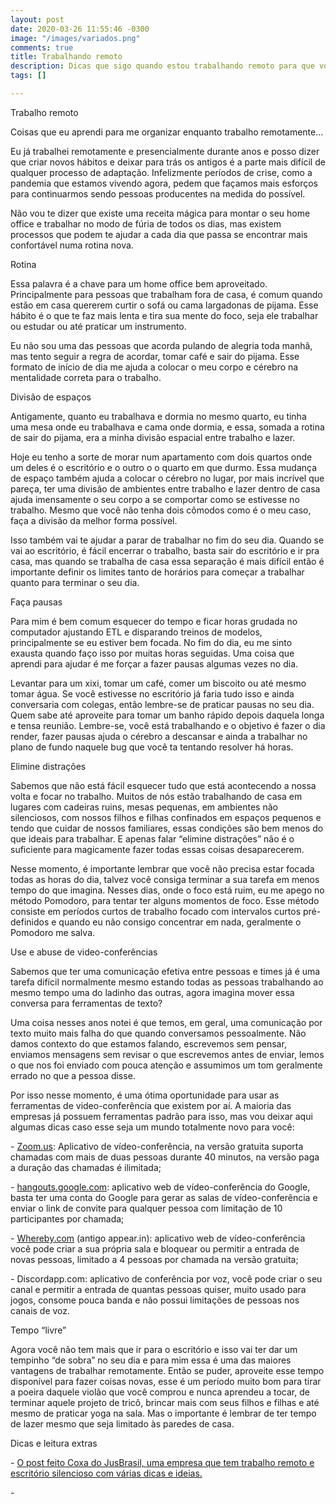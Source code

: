 ```yaml
---
layout: post
date: 2020-03-26 11:55:46 -0300
image: "/images/variados.png"
comments: true
title: Trabalhando remoto
description: Dicas que sigo quando estou trabalhando remoto para que você
tags: []

---
```

Trabalho remoto

Coisas que eu aprendi para me organizar enquanto trabalho remotamente…

Eu já trabalhei remotamente e presencialmente durante anos e posso dizer que criar novos hábitos e deixar para trás os antigos é a parte mais difícil de qualquer processo de adaptação. Infelizmente períodos de crise, como a pandemia que estamos vivendo agora, pedem que façamos mais esforços para continuarmos sendo pessoas producentes na medida do possível.

Não vou te dizer que existe uma receita mágica para montar o seu home office e trabalhar no modo de fúria de todos os dias, mas existem processos que podem te ajudar a cada dia que passa se encontrar mais confortável numa rotina nova.

Rotina

Essa palavra é a chave para um home office bem aproveitado. Principalmente para pessoas que trabalham fora de casa, é comum quando estão em casa quererem curtir o sofá ou cama largadonas de pijama. Esse hábito é o que te faz mais lenta e tira sua mente do foco, seja ele trabalhar ou estudar ou até praticar um instrumento.

Eu não sou uma das pessoas que acorda pulando de alegria toda manhã, mas tento seguir a regra de acordar, tomar café e sair do pijama. Esse formato de início de dia me ajuda a colocar o meu corpo e cérebro na mentalidade correta para o trabalho.

Divisão de espaços

Antigamente, quanto eu trabalhava e dormia no mesmo quarto, eu tinha uma mesa onde eu trabalhava e cama onde dormia, e essa, somada a rotina de sair do pijama, era a minha divisão espacial entre trabalho e lazer.

Hoje eu tenho a sorte de morar num apartamento com dois quartos onde um deles é o escritório e o outro o o quarto em que durmo. Essa mudança de espaço também ajuda a colocar o cérebro no lugar, por mais incrível que pareça, ter uma divisão de ambientes entre trabalho e lazer dentro de casa ajuda imensamente o seu corpo a se comportar como se estivesse no trabalho. Mesmo que você não tenha dois cômodos como é o meu caso, faça a divisão da melhor forma possível.

Isso também vai te ajudar a parar de trabalhar no fim do seu dia. Quando se vai ao escritório, é fácil encerrar o trabalho, basta sair do escritório e ir pra casa, mas quando se trabalha de casa essa separação é mais difícil então é importante definir os limites tanto de horários para começar a trabalhar quanto para terminar o seu dia. 

Faça pausas

Para mim é bem comum esquecer do tempo e ficar horas grudada no computador ajustando ETL e disparando treinos de modelos, principalmente se eu estiver bem focada. No fim do dia, eu me sinto exausta quando faço isso por muitas horas seguidas. Uma coisa que aprendi para ajudar é me forçar a fazer pausas algumas vezes no dia.

Levantar para um xixi, tomar um café, comer um biscoito ou até mesmo tomar água. Se você	 estivesse no escritório já faria tudo isso e ainda conversaria com colegas, então lembre-se  de praticar pausas no seu dia. Quem sabe até aproveite para tomar um banho rápido depois daquela longa e tensa reunião. Lembre-se, você está trabalhando e o objetivo é fazer o dia render, fazer pausas ajuda o cérebro a descansar e ainda a trabalhar no plano de fundo naquele bug que você ta tentando resolver há horas.

Elimine distrações

Sabemos que não está fácil esquecer tudo que está acontecendo a nossa volta e focar no trabalho. Muitos de nós estão trabalhando de casa em lugares com cadeiras ruins, mesas pequenas, em ambientes não silenciosos, com nossos filhos e filhas confinados em espaços pequenos e tendo que cuidar de nossos familiares, essas condições são bem menos do que ideais para trabalhar. E apenas falar “elimine distrações” não é o suficiente para magicamente fazer todas essas coisas desaparecerem.

Nesse momento, é importante lembrar que você não precisa estar focada todas as horas do dia, talvez você consiga terminar a sua tarefa em menos tempo do que imagina. Nesses dias, onde o foco está ruim, eu me apego no método Pomodoro, para tentar ter alguns momentos de foco. Esse método consiste em períodos curtos de trabalho focado com intervalos curtos pré-definidos e quando eu não consigo concentrar em nada, geralmente o Pomodoro me salva.

Use e abuse de video-conferências

Sabemos que ter uma comunicação efetiva entre pessoas e times já é uma tarefa difícil normalmente mesmo estando todas as pessoas trabalhando ao mesmo tempo uma do ladinho das outras, agora imagina mover essa conversa para ferramentas de texto?

Uma coisa nesses anos notei é que temos, em geral, uma comunicação por texto muito mais falha do que quando conversamos pessoalmente. Não damos contexto do que estamos falando, escrevemos sem pensar, enviamos mensagens sem revisar o que escrevemos antes de enviar, lemos o que nos foi enviado com pouca atenção e assumimos um tom geralmente errado no que a pessoa disse.

Por isso nesse momento, é uma ótima oportunidade para usar as ferramentas de video-conferência que existem por aí. A maioria das empresas já possuem ferramentas padrão para isso, mas vou deixar aqui algumas dicas caso esse seja um mundo totalmente novo para você:

\- [Zoom.us](zoom.us): Aplicativo de vídeo-conferência, na versão gratuita suporta chamadas com mais de duas pessoas durante 40 minutos, na versão paga a duração das chamadas é ilimitada;

\- [hangouts.google.com](hangouts.google.com): aplicativo web de vídeo-conferência do Google, basta ter uma conta do Google para gerar as salas de vídeo-conferência e enviar o link de convite para qualquer pessoa com limitação de 10 participantes por chamada;

\- [Whereby.com](Whereby.com) (antigo appear.in): aplicativo web de vídeo-conferência você pode criar a sua própria sala e bloquear ou permitir a entrada de novas pessoas, limitado a 4 pessoas por chamada na versão gratuita;

\- Discordapp.com: aplicativo de conferência por voz, você pode criar o seu canal e permitir a entrada de quantas pessoas quiser, muito usado para jogos, consome pouca banda e não possui limitações de pessoas nos canais de voz.

Tempo “livre”

Agora você não tem mais que ir para o escritório e isso vai ter dar um tempinho “de sobra” no seu dia e para mim essa é uma das maiores vantagens de trabalhar remotamente. Então se puder, aproveite esse tempo disponível para fazer coisas novas, esse é um período muito bom para tirar a poeira daquele violão que você comprou e nunca aprendeu a tocar, de terminar aquele projeto de tricô, brincar mais com seus filhos e filhas e até mesmo de praticar yoga na sala. Mas o importante é lembrar de ter tempo de lazer mesmo que seja limitado às paredes de casa.

Dicas e leitura extras

\- [O post feito Coxa do JusBrasil, uma empresa que tem trabalho remoto e escritório silencioso com várias dicas e ideias.](https://danielmurta.jusbrasil.com.br/artigos/824228394/voce-nao-precisa-ter-medo-de-trabalhar-de-casa-ou-a-distancia)

\-